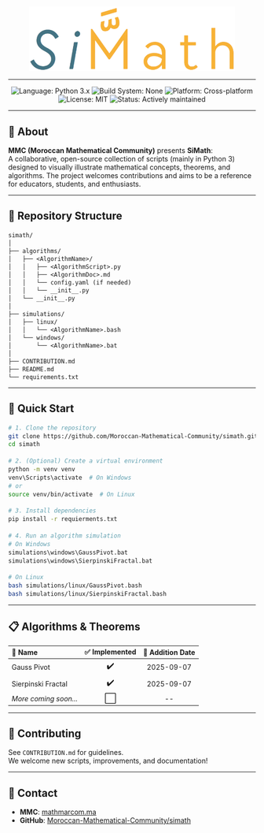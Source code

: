 <p align="center">
	<img src="logo.png" alt="MMC Logo" width="420"/>
</p>

---
<p align="center">
	<img src="https://img.shields.io/badge/Language-Python%203.x-blue?style=for-the-badge&logo=python&logoColor=white&labelColor=blue&borderRadius=12&size=small" alt="Language: Python 3.x" height="28"/>
	<img src="https://img.shields.io/badge/Build%20System-None-lightgrey?style=for-the-badge&borderRadius=12&size=small" alt="Build System: None" height="28"/>
	<img src="https://img.shields.io/badge/Platform-Cross--platform%20(Windows%2C%20Linux)-green?style=for-the-badge&borderRadius=12&size=small" alt="Platform: Cross-platform" height="28"/>
	<img src="https://img.shields.io/badge/License-MIT-yellow?style=for-the-badge&borderRadius=12&size=small" alt="License: MIT" height="28"/>
	<img src="https://img.shields.io/badge/Status-Actively%20maintained-brightgreen?style=for-the-badge&borderRadius=12&size=small" alt="Status: Actively maintained" height="28"/>
</p>

---

## 📖 About

**MMC (Moroccan Mathematical Community)** presents **SiMath**:  
A collaborative, open-source collection of scripts (mainly in Python 3) designed to visually illustrate mathematical concepts, theorems, and algorithms. The project welcomes contributions and aims to be a reference for educators, students, and enthusiasts.

---

## 📁 Repository Structure
```
simath/
│
├── algorithms/
│   ├── <AlgorithmName>/
│   │   ├── <AlgorithmScript>.py
│   │   ├── <AlgorithmDoc>.md
│   │   └── config.yaml (if needed)
│   │   └── __init__.py
│   └── __init__.py
│
├── simulations/
│   ├── linux/
│   │   └── <AlgorithmName>.bash
│   └── windows/
│       └── <AlgorithmName>.bat
│
├── CONTRIBUTION.md
├── README.md
└── requirements.txt
```

---

## 🚀 Quick Start

```sh
# 1. Clone the repository
git clone https://github.com/Moroccan-Mathematical-Community/simath.git
cd simath

# 2. (Optional) Create a virtual environment
python -m venv venv
venv\Scripts\activate  # On Windows
# or
source venv/bin/activate  # On Linux

# 3. Install dependencies
pip install -r requierments.txt

# 4. Run an algorithm simulation  
# On Windows  
simulations\windows\GaussPivot.bat  
simulations\windows\SierpinskiFractal.bat  

# On Linux  
bash simulations/linux/GaussPivot.bash  
bash simulations/linux/SierpinskiFractal.bash  
```

---

## 📋 Algorithms & Theorems

<table align="center">
	<thead>
		<tr>
			<th style="text-align:left;">📝 Name</th>
			<th style="text-align:center;">✅ Implemented</th>
			<th style="text-align:center;">📅 Addition Date</th>
		</tr>
	</thead>
	<tbody>
		<tr>
			<td>Gauss Pivot</td>
			<td align="center"><span style="font-size:1.2em;">✔️</span></td>
			<td align="center">2025-09-07</td>
		</tr>
		<tr>
			<td>Sierpinski Fractal</td>
			<td align="center"><span style="font-size:1.2em;">✔️</span></td>
			<td align="center">2025-09-07</td>
		</tr>
		<tr>
			<td><i>More coming soon...</i></td>
			<td align="center"><span style="font-size:1.2em;">⬜</span></td>
			<td align="center">--</td>
		</tr>
	</tbody>
</table>

---

## 🤝 Contributing

See `CONTRIBUTION.md` for guidelines.  
We welcome new scripts, improvements, and documentation!

---

## 📢 Contact

- **MMC**: [mathmarcom.ma](https://mathmarcom.ma)
- **GitHub**: [Moroccan-Mathematical-Community/simath](https://github.com/Moroccan-Mathematical-Community)
